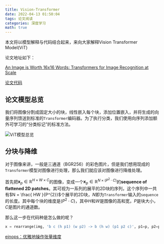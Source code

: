 ```yaml
---
title: Vision-Transformer
date: 2022-04-13 01:50:04
tags: 论文阅读
categories: 深度学习
math: true
---
```


本文将以模型解释与代码结合起来，来向大家解释Vision Transformer Model(ViT)



论文地址如下：

[An Image is Worth 16x16 Words: Transformers for Image Recognition at Scale](https://arxiv.org/abs/2010.11929)

[论文代码](https://github.com/google-research/vision_transformer)



## 论文模型总览

我们将图像分割成固定大小的块，线性嵌入每个块，添加位置嵌入，并将生成的向量序列馈送到标准的`Transformer`编码器。为了执行分类，我们使用向序列添加额外可学习的“分类标记”的标准方法。

![ViT模型总览](Model-Overview.png)



## 分块与降维

对于图像来讲，一般是三通道（BGR256）的彩色图片，但是我们想用现成的`Transformer`模型对图像进行处理，那么我们就应该对图像进行降维处理。

首先把$\mathbf{x}_{p} \in \mathbb{R}^{H \times W \times C}$的图像，变成一个$\mathbf{x}_{p} \in \mathbb{R}^{N \times\left(P^{2} \cdot C\right)}$的**sequence of flattened 2D patches**。其可视为一系列的展平的2D块的序列，这个序列中一共有$N = \frac{ HW }{P^{2}}$个展平的2D块，$N$即为`Transformer`输入的`sequence`的长度。其中每个块的维度是$\left(P^2 \cdot C \right)$，其中$H$和$W$是图像的高和宽，$P$是块大小，$C$是图片的通道数。

那么这一步在代码种是怎么做的呢？

``` python
x = rearrange(img, 'b c (h p1) (w p2) -> b (h w) (p1 p2 c)', p1=p, p2=p)
```

[einops：优雅地操作张量维度](https://zhuanlan.zhihu.com/p/342675997)

